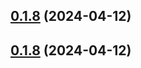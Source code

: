 

## [0.1.8](https://github.com/tanghongxin/vue3-amap/compare/v0.1.7...v0.1.8) (2024-04-12)

## [0.1.8](https://github.com/tanghongxin/vue3-amap/compare/v0.1.7...v0.1.8) (2024-04-12)
